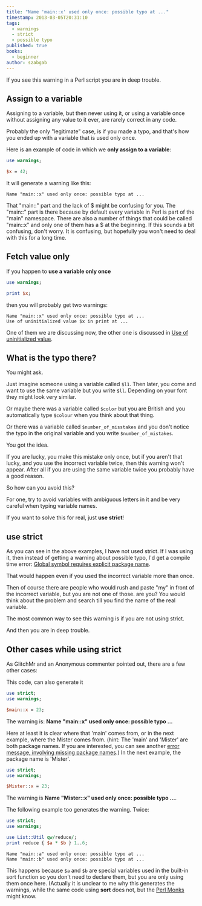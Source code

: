 ```yaml
---
title: "Name 'main::x' used only once: possible typo at ..."
timestamp: 2013-03-05T20:31:10
tags:
  - warnings
  - strict
  - possible typo
published: true
books:
  - beginner
author: szabgab
---
```



If you see this warning in a Perl script you are in deep trouble.


## Assign to a variable

Assigning to a variable, but then never using it,
or using a variable once without assigning any value to it ever,
are rarely correct in any code.

Probably the only "legitimate" case, is if you made a typo,
and that's how you ended up with a variable that is used only once.

Here is an example of code in which we **only assign to a variable**:

```perl
use warnings;

$x = 42;
```

It will generate a warning like this:

```
Name "main::x" used only once: possible typo at ...
```

That "main::" part and the lack of $ might be confusing for you.
The "main::" part is there because by default
every variable in Perl is part of the "main" namespace. There are also
a number of things that could be called "main::x" and only one of them
has a $ at the beginning. If this sounds a bit confusing, don't worry.
It is confusing, but hopefully you won't need to deal with this for a long time.

## Fetch value only

If you happen to **use a variable only once**

```perl
use warnings;

print $x;
```

then you will probably get two warnings:

```
Name "main::x" used only once: possible typo at ...
Use of uninitialized value $x in print at ...
```

One of them we are discussing now, the other one is discussed in
[Use of uninitialized value](/use-of-uninitialized-value).


## What is the typo there?

You might ask.

Just imagine someone using a variable called `$l1`. Then later,
you come and want to use the same variable but you write `$ll`.
Depending on your font they might look very similar.

Or maybe there was a variable called `$color` but you are British
and you automatically type `$colour` when you think about that thing.

Or there was a variable called `$number_of_misstakes` and you don't notice
the typo in the original variable and you write `$number_of_mistakes`.

You got the idea.

If you are lucky, you make this mistake only once, but if you aren't that lucky,
and you use the incorrect variable twice, then this warning won't appear.
After all if you are using the same variable twice you probably have a good reason.

So how can you avoid this?

For one, try to avoid variables with ambiguous letters in it and be very
careful when typing variable names.

If you want to solve this for real, just **use strict**!

## use strict

As you can see in the above examples, I have not used strict. If I was using it,
then instead of getting a warning about possible typo, I'd get a compile time
error:
[Global symbol requires explicit package name](/global-symbol-requires-explicit-package-name).

That would happen even if you used the incorrect variable more than once.

Then of course there are people who would rush and paste "my" in front of the incorrect
variable, but you are not one of those. are you? You would think about the problem and search till
you find the name of the real variable.

The most common way to see this warning is if you are not using strict.

And then you are in deep trouble.

## Other cases while using strict

As GlitchMr and an Anonymous commenter pointed out, there are a few other cases:

This code, can also generate it

```perl
use strict;
use warnings;

$main::x = 23;
```

The warning is: **Name "main::x" used only once: possible typo ...**

Here at least it is clear where that 'main' comes from, or in
the next example, where the Mister comes from.
(hint: The 'main' and 'Mister' are both package names.
If you are interested, you can see another
[error message, involving missing package names](/global-symbol-requires-explicit-package-name).)
In the next example, the package name is 'Mister'.

```perl
use strict;
use warnings;

$Mister::x = 23;
```

The warning is **Name "Mister::x" used only once: possible typo ...**.

The following example too generates the warning. Twice:

```perl
use strict;
use warnings;

use List::Util qw/reduce/;
print reduce { $a * $b } 1..6;
```

```
Name "main::a" used only once: possible typo at ...
Name "main::b" used only once: possible typo at ...
```

This happens because `$a` and `$b` are
special variables used in the built-in sort function so
you don't need to declare them, but you are only
using them once here.
(Actually it is unclear to me why this generates the warnings,
while the same code using **sort** does not, but the
[Perl Monks](http://www.perlmonks.org/?node_id=1021888) might know.


